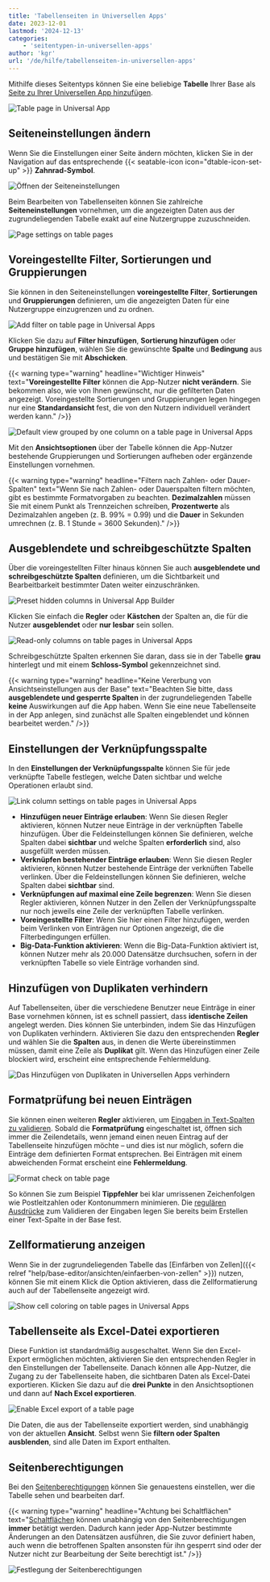 ```yaml
---
title: 'Tabellenseiten in Universellen Apps'
date: 2023-12-01
lastmod: '2024-12-13'
categories:
    - 'seitentypen-in-universellen-apps'
author: 'kgr'
url: '/de/hilfe/tabellenseiten-in-universellen-apps'
---
```


Mithilfe dieses Seitentyps können Sie eine beliebige **Tabelle** Ihrer Base als [Seite zu Ihrer Universellen App hinzufügen](https://seatable.io/docs/universelle-apps/seiten-und-ordner-in-einer-universellen-app-anlegen-und-verwalten/).

![Table page in Universal App](images/Table-page-in-Universal-App.png)

## Seiteneinstellungen ändern

Wenn Sie die Einstellungen einer Seite ändern möchten, klicken Sie in der Navigation auf das entsprechende {{< seatable-icon icon="dtable-icon-set-up" >}} **Zahnrad-Symbol**.

![Öffnen der Seiteneinstellungen](https://seatable.io/wp-content/uploads/2023/05/page-permissions-universal-app.png)

Beim Bearbeiten von Tabellenseiten können Sie zahlreiche **Seiteneinstellungen** vornehmen, um die angezeigten Daten aus der zugrundeliegenden Tabelle exakt auf eine Nutzergruppe zuzuschneiden.

![Page settings on table pages](images/Page-settings-on-table-pages.png)

## Voreingestellte Filter, Sortierungen und Gruppierungen

Sie können in den Seiteneinstellungen **voreingestellte Filter**, **Sortierungen** und **Gruppierungen** definieren, um die angezeigten Daten für eine Nutzergruppe einzugrenzen und zu ordnen.

![Add filter on table page in Universal Apps](images/Add-filter-on-table-page-in-Universal-Apps.png)

Klicken Sie dazu auf **Filter hinzufügen**, **Sortierung hinzufügen** oder **Gruppe hinzufügen**, wählen Sie die gewünschte **Spalte** und **Bedingung** aus und bestätigen Sie mit **Abschicken**.

{{< warning  type="warning" headline="Wichtiger Hinweis"  text="**Voreingestellte Filter** können die App-Nutzer **nicht verändern**. Sie bekommen also, wie von Ihnen gewünscht, nur die gefilterten Daten angezeigt. Voreingestellte Sortierungen und Gruppierungen legen hingegen nur eine **Standardansicht** fest, die von den Nutzern individuell verändert werden kann." />}}

![Default view grouped by one column on a table page in Universal Apps](images/Default-view-grouped-by-one-column-on-a-table-page-in-Universal-Apps.png)

Mit den **Ansichtsoptionen** über der Tabelle können die App-Nutzer bestehende Gruppierungen und Sortierungen aufheben oder ergänzende Einstellungen vornehmen.

{{< warning  type="warning" headline="Filtern nach Zahlen- oder Dauer-Spalten"  text="Wenn Sie nach Zahlen- oder Dauerspalten filtern möchten, gibt es bestimmte Formatvorgaben zu beachten. **Dezimalzahlen** müssen Sie mit einem Punkt als Trennzeichen schreiben, **Prozentwerte** als Dezimalzahlen angeben (z. B. 99% = 0.99) und die **Dauer** in Sekunden umrechnen (z. B. 1 Stunde = 3600 Sekunden)." />}}

## Ausgeblendete und schreibgeschützte Spalten

Über die voreingestellten Filter hinaus können Sie auch **ausgeblendete und schreibgeschützte Spalten** definieren, um die Sichtbarkeit und Bearbeitbarkeit bestimmter Daten weiter einzuschränken.

![Preset hidden columns in Universal App Builder](images/Preset-hidden-columns-in-Universal-App-Builder.png)

Klicken Sie einfach die **Regler** oder **Kästchen** der Spalten an, die für die Nutzer **ausgeblendet** oder **nur lesbar** sein sollen.

![Read-only columns on table pages in Universal Apps](images/Read-only-columns-on-table-pages-in-Universal-Apps.png)

Schreibgeschützte Spalten erkennen Sie daran, dass sie in der Tabelle **grau** hinterlegt und mit einem **Schloss-Symbol** gekennzeichnet sind.

{{< warning  type="warning" headline="Keine Vererbung von Ansichtseinstellungen aus der Base"  text="Beachten Sie bitte, dass **ausgeblendete und gesperrte Spalten** in der zugrundeliegenden Tabelle **keine** Auswirkungen auf die App haben. Wenn Sie eine neue Tabellenseite in der App anlegen, sind zunächst alle Spalten eingeblendet und können bearbeitet werden." />}}

## Einstellungen der Verknüpfungsspalte

In den **Einstellungen der Verknüpfungsspalte** können Sie für jede verknüpfte Tabelle festlegen, welche Daten sichtbar und welche Operationen erlaubt sind.

![Link column settings on table pages in Universal Apps](images/Link-column-settings-on-table-pages-in-Universal-Apps.png)

- **Hinzufügen neuer Einträge erlauben**: Wenn Sie diesen Regler aktivieren, können Nutzer neue Einträge in der verknüpften Tabelle hinzufügen. Über die Feldeinstellungen können Sie definieren, welche Spalten dabei **sichtbar** und welche Spalten **erforderlich** sind, also ausgefüllt werden müssen.
- **Verknüpfen bestehender Einträge erlauben**: Wenn Sie diesen Regler aktivieren, können Nutzer bestehende Einträge der verknüften Tabelle verlinken. Über die Feldeinstellungen können Sie definieren, welche Spalten dabei **sichtbar** sind.
- **Verknüpfungen auf maximal eine Zeile begrenzen**: Wenn Sie diesen Regler aktivieren, können Nutzer in den Zellen der Verknüpfungsspalte nur noch jeweils eine Zeile der verknüpften Tabelle verlinken.
- **Voreingestellte Filter**: Wenn Sie hier einen Filter hinzufügen, werden beim Verlinken von Einträgen nur Optionen angezeigt, die die Filterbedingungen erfüllen.
- **Big-Data-Funktion aktivieren**: Wenn die Big-Data-Funktion aktiviert ist, können Nutzer mehr als 20.000 Datensätze durchsuchen, sofern in der verknüpften Tabelle so viele Einträge vorhanden sind.

## Hinzufügen von Duplikaten verhindern

Auf Tabellenseiten, über die verschiedene Benutzer neue Einträge in einer Base vornehmen können, ist es schnell passiert, dass **identische Zeilen** angelegt werden. Dies können Sie unterbinden, indem Sie das Hinzufügen von Duplikaten verhindern. Aktivieren Sie dazu den entsprechenden **Regler** und wählen Sie die **Spalten** aus, in denen die Werte übereinstimmen müssen, damit eine Zeile als **Duplikat** gilt. Wenn das Hinzufügen einer Zeile blockiert wird, erscheint eine entsprechende Fehlermeldung.

![Das Hinzufügen von Duplikaten in Universellen Apps verhindern](images/Prevent-adding-duplicate-records-in-Universal-Apps.gif)

## Formatprüfung bei neuen Einträgen

Sie können einen weiteren **Regler** aktivieren, um [Eingaben in Text-Spalten zu validieren](https://seatable.io/docs/text-und-zahlen/validierung-der-eingabe-bei-textfeldern/). Sobald die **Formatprüfung** eingeschaltet ist, öffnen sich immer die Zeilendetails, wenn jemand einen neuen Eintrag auf der Tabellenseite hinzufügen möchte – und dies ist nur möglich, sofern die Einträge dem definierten Format entsprechen. Bei Einträgen mit einem abweichenden Format erscheint eine **Fehlermeldung**.

![Format check on table page](images/Format-check-on-table-page.png)

So können Sie zum Beispiel **Tippfehler** bei klar umrissenen Zeichenfolgen wie Postleitzahlen oder Kontonummern minimieren. Die [regulären Ausdrücke](https://seatable.io/docs/text-und-zahlen/validierung-der-eingabe-bei-textfeldern/) zum Validieren der Eingaben legen Sie bereits beim Erstellen einer Text-Spalte in der Base fest.

## Zellformatierung anzeigen

Wenn Sie in der zugrundeliegenden Tabelle das [Einfärben von Zellen]({{< relref "help/base-editor/ansichten/einfaerben-von-zellen" >}}) nutzen, können Sie mit einem Klick die Option aktivieren, dass die Zellformatierung auch auf der Tabellenseite angezeigt wird.

![Show cell coloring on table pages in Universal Apps](images/Show-cell-coloring-on-table-pages-in-Universal-Apps.gif)

## Tabellenseite als Excel-Datei exportieren

Diese Funktion ist standardmäßig ausgeschaltet. Wenn Sie den Excel-Export ermöglichen möchten, aktivieren Sie den entsprechenden Regler in den Einstellungen der Tabellenseite. Danach können alle App-Nutzer, die Zugang zu der Tabellenseite haben, die sichtbaren Daten als Excel-Datei exportieren. Klicken Sie dazu auf die **drei Punkte** in den Ansichtsoptionen und dann auf **Nach Excel exportieren**.

![Enable Excel export of a table page](images/Enable-Excel-export-of-a-table-page.png)

Die Daten, die aus der Tabellenseite exportiert werden, sind unabhängig von der aktuellen **Ansicht**. Selbst wenn Sie **filtern oder Spalten ausblenden**, sind alle Daten im Export enthalten.

## Seitenberechtigungen

Bei den [Seitenberechtigungen](https://seatable.io/docs/apps/seitenberechtigungen-in-einer-universellen-app/) können Sie genauestens einstellen, wer die Tabelle sehen und bearbeiten darf.

{{< warning  type="warning" headline="Achtung bei Schaltflächen"  text="[Schaltflächen](\"https://seatable.io/docs/andere-spalten/die-schaltflaeche/\") können unabhängig von den Seitenberechtigungen **immer** betätigt werden. Dadurch kann jeder App-Nutzer bestimmte Änderungen an den Datensätzen ausführen, die Sie zuvor definiert haben, auch wenn die betroffenen Spalten ansonsten für ihn gesperrt sind oder der Nutzer nicht zur Bearbeitung der Seite berechtigt ist." />}}

![Festlegung der Seitenberechtigungen](images/page-permissions.png)
